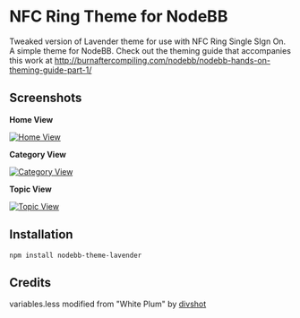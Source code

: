NFC Ring Theme for NodeBB
=========================

Tweaked version of Lavender theme for use with NFC Ring Single SIgn On.
A simple theme for NodeBB. Check out the theming guide that accompanies this work at http://burnaftercompiling.com/nodebb/nodebb-hands-on-theming-guide-part-1/


## Screenshots

**Home View**

[![Home View](http://i.imgur.com/gfQYGHl.png)](http://i.imgur.com/gfQYGHl.png)

**Category View**

[![Category View](http://i.imgur.com/JalyDRpl.png)](http://i.imgur.com/JalyDRp.png)

**Topic View**

[![Topic View](http://i.imgur.com/R8YhchEl.png)](http://i.imgur.com/R8YhchE.png)

## Installation

    npm install nodebb-theme-lavender


## Credits

variables.less modified from "White Plum" by [divshot](https://github.com/divshot/)
